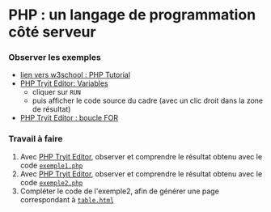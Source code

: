 # PHP : un langage de programmation côté serveur

### Observer les exemples
* [lien vers w3school : PHP Tutorial](https://www.w3schools.com/php/default.asp)
* [PHP  Tryit Editor: Variables](https://www.w3schools.com/php/phptryit.asp?filename=tryphp_var) 
  * cliquer sur `RUN`
  * puis afficher le code source du cadre (avec un clic droit dans la zone de résultat)
* [PHP Tryit Editor : boucle FOR](https://www.w3schools.com/php/phptryit.asp?filename=tryphp_loop_for)

### Travail à faire
1. Avec [PHP Tryit Editor](https://www.w3schools.com/php/phptryit.asp?filename=tryphp_loop_for), observer et comprendre le résultat obtenu avec le code [`exemple1.php`](https://github.com/thfruchart/tnsi/blob/main/php/exemple1.php)
2. Avec [PHP Tryit Editor](https://www.w3schools.com/php/phptryit.asp?filename=tryphp_loop_for), observer et comprendre le résultat obtenu avec le code [`exemple2.php`](https://github.com/thfruchart/tnsi/blob/main/php/exemple2.php)
3. Compléter le code de l'exemple2, afin de générer une page correspondant à [`table.html`](https://github.com/thfruchart/tnsi/blob/main/php/table.html)
